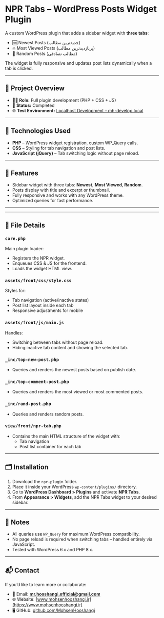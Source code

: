 # NPR Tabs – WordPress Posts Widget Plugin

A custom WordPress plugin that adds a sidebar widget with **three tabs**:
- 🆕 Newest Posts (جدیدترین مطالب)
- 🔥 Most Viewed Posts (پربازدیدترین مطالب)
- 🎲 Random Posts (مطالب تصادفی)

The widget is fully responsive and updates post lists dynamically when a tab is clicked.

---

## 🔧 Project Overview

- 👨‍💻 **Role:** Full plugin development (PHP + CSS + JS)
- 📅 **Status:** Completed
- 🌐 **Test Environment:** [Localhost Development – mh-develop.local](http://mh-develop.local)

---

## 🧰 Technologies Used

- **PHP** – WordPress widget registration, custom WP_Query calls.
- **CSS** – Styling for tab navigation and post lists.
- **JavaScript (jQuery)** – Tab switching logic without page reload.

---

## 🧠 Features

- Sidebar widget with three tabs: **Newest**, **Most Viewed**, **Random**.
- Posts display with title and excerpt or thumbnail.
- Fully responsive and works with any WordPress theme.
- Optimized queries for fast performance.

---

---

## 📄 File Details

### **`core.php`**
Main plugin loader:
- Registers the NPR widget.
- Enqueues CSS & JS for the frontend.
- Loads the widget HTML view.

### **`assets/front/css/style.css`**
Styles for:
- Tab navigation (active/inactive states)
- Post list layout inside each tab
- Responsive adjustments for mobile

### **`assets/front/js/main.js`**
Handles:
- Switching between tabs without page reload.
- Hiding inactive tab content and showing the selected tab.

### **`_inc/top-new-post.php`**
- Queries and renders the newest posts based on publish date.

### **`_inc/top-comment-post.php`**
- Queries and renders the most viewed or most commented posts.

### **`_inc/rand-post.php`**
- Queries and renders random posts.

### **`view/front/npr-tab.php`**
- Contains the main HTML structure of the widget with:
  - Tab navigation
  - Post list container for each tab


---

## 🗂️ Installation

1. Download the `npr-plugin` folder.
2. Place it inside your WordPress `wp-content/plugins/` directory.
3. Go to **WordPress Dashboard > Plugins** and activate **NPR Tabs**.
4. From **Appearance > Widgets**, add the NPR Tabs widget to your desired sidebar.

---

## 📌 Notes

- All queries use `WP_Query` for maximum WordPress compatibility.
- No page reload is required when switching tabs – handled entirely via JavaScript.
- Tested with WordPress 6.x and PHP 8.x.

---

## 📬 Contact

If you’d like to learn more or collaborate:

- 📧 Email: **mr.hooshangi.official@gmail.com**  
- 🌐 Website: [www.mohsenhooshangi.ir](https://www.mohsenhooshangi.ir)  
- 🖥️ GitHub: [github.com/MohsenHooshangi](https://github.com/MohsenHooshangi)


